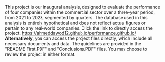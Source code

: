 This project is our inaugural analysis, designed to evaluate the performance of four companies within the commercial sector over a three-year period, from 2021 to 2023, segmented by quarters. The database used in this analysis is entirely hypothetical and does not reflect actual figures or pertain to any real-world companies. Click the link to directly access the project.
https://ahmeddawod12.github.io/performance.github.io/ 
**Alternatively**, you can access the project files directly, which include all necessary documents and data. The guidelines are provided in the "README First.PDF" and "Conclusions.PDF" files. You may choose to review the project in either format.

